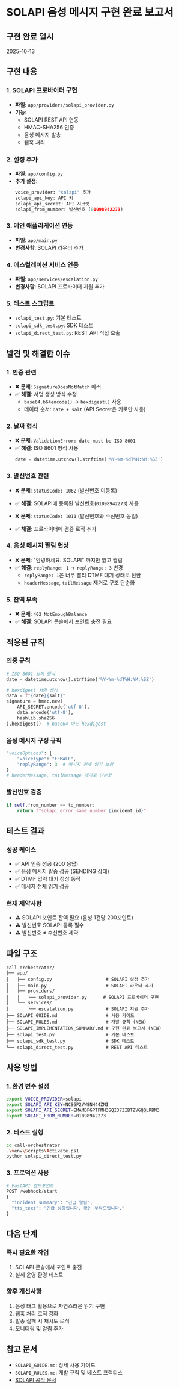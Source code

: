 # SOLAPI 음성 메시지 구현 완료 보고서

## 구현 완료 일시
2025-10-13

## 구현 내용

### 1. SOLAPI 프로바이더 구현
- **파일**: `app/providers/solapi_provider.py`
- **기능**: 
  - SOLAPI REST API 연동
  - HMAC-SHA256 인증
  - 음성 메시지 발송
  - 웹훅 처리

### 2. 설정 추가
- **파일**: `app/config.py`
- **추가 설정**:
  ```python
  voice_provider: "solapi" 추가
  solapi_api_key: API 키
  solapi_api_secret: API 시크릿
  solapi_from_number: 발신번호 (01098942273)
  ```

### 3. 메인 애플리케이션 연동
- **파일**: `app/main.py`
- **변경사항**: SOLAPI 라우터 추가

### 4. 에스컬레이션 서비스 연동
- **파일**: `app/services/escalation.py`
- **변경사항**: SOLAPI 프로바이더 지원 추가

### 5. 테스트 스크립트
- `solapi_test.py`: 기본 테스트
- `solapi_sdk_test.py`: SDK 테스트
- `solapi_direct_test.py`: REST API 직접 호출

## 발견 및 해결한 이슈

### 1. 인증 관련
- ❌ **문제**: `SignatureDoesNotMatch` 에러
- ✅ **해결**: 서명 생성 방식 수정
  - `base64.b64encode()` → `hexdigest()` 사용
  - 데이터 순서: `date + salt` (API Secret은 키로만 사용)

### 2. 날짜 형식
- ❌ **문제**: `ValidationError: date must be ISO 8601`
- ✅ **해결**: ISO 8601 형식 사용
  ```python
  date = datetime.utcnow().strftime('%Y-%m-%dT%H:%M:%SZ')
  ```

### 3. 발신번호 관련
- ❌ **문제**: `statusCode: 1062` (발신번호 미등록)
- ✅ **해결**: SOLAPI에 등록된 발신번호(`01098942273`) 사용

- ❌ **문제**: `statusCode: 1011` (발신번호와 수신번호 동일)
- ✅ **해결**: 프로바이더에 검증 로직 추가

### 4. 음성 메시지 짤림 현상
- ❌ **문제**: "안녕하세요. SOLAPI" 까지만 읽고 짤림
- ✅ **해결**: `replyRange: 1` → `replyRange: 3` 변경
  - `replyRange: 1`은 너무 빨리 DTMF 대기 상태로 전환
  - `headerMessage`, `tailMessage` 제거로 구조 단순화

### 5. 잔액 부족
- ❌ **문제**: `402 NotEnoughBalance`
- ✅ **해결**: SOLAPI 콘솔에서 포인트 충전 필요

## 적용된 규칙

### 인증 규칙
```python
# ISO 8601 날짜 형식
date = datetime.utcnow().strftime('%Y-%m-%dT%H:%M:%SZ')

# hexdigest 서명 생성
data = f"{date}{salt}"
signature = hmac.new(
    API_SECRET.encode('utf-8'),
    data.encode('utf-8'),
    hashlib.sha256
).hexdigest()  # base64 아닌 hexdigest
```

### 음성 메시지 구성 규칙
```python
"voiceOptions": {
    "voiceType": "FEMALE",
    "replyRange": 3  # 메시지 전체 읽기 보장
}
# headerMessage, tailMessage 제거로 단순화
```

### 발신번호 검증
```python
if self.from_number == to_number:
    return f"solapi_error_same_number_{incident_id}"
```

## 테스트 결과

### 성공 케이스
- ✅ API 인증 성공 (200 응답)
- ✅ 음성 메시지 발송 성공 (SENDING 상태)
- ✅ DTMF 입력 대기 정상 동작
- ✅ 메시지 전체 읽기 성공

### 현재 제약사항
- ⚠️ SOLAPI 포인트 잔액 필요 (음성 1건당 200포인트)
- ⚠️ 발신번호 SOLAPI 등록 필수
- ⚠️ 발신번호 ≠ 수신번호 제약

## 파일 구조

```
call-orchestrator/
├── app/
│   ├── config.py                    # SOLAPI 설정 추가
│   ├── main.py                      # SOLAPI 라우터 추가
│   ├── providers/
│   │   └── solapi_provider.py      # SOLAPI 프로바이더 구현
│   └── services/
│       └── escalation.py            # SOLAPI 지원 추가
├── SOLAPI_GUIDE.md                  # 사용 가이드
├── SOLAPI_RULES.md                  # 개발 규칙 (NEW)
├── SOLAPI_IMPLEMENTATION_SUMMARY.md # 구현 완료 보고서 (NEW)
├── solapi_test.py                   # 기본 테스트
├── solapi_sdk_test.py               # SDK 테스트
└── solapi_direct_test.py            # REST API 테스트
```

## 사용 방법

### 1. 환경 변수 설정
```bash
export VOICE_PROVIDER=solapi
export SOLAPI_API_KEY=NCS6P2VW8NH44ZNI
export SOLAPI_API_SECRET=EMAMDFGPTPMH3SQI37ZIBTZVGQQLRBN3
export SOLAPI_FROM_NUMBER=01098942273
```

### 2. 테스트 실행
```bash
cd call-orchestrator
.\venv\Scripts\Activate.ps1
python solapi_direct_test.py
```

### 3. 프로덕션 사용
```python
# FastAPI 엔드포인트
POST /webhook/start
{
  "incident_summary": "긴급 알림",
  "tts_text": "긴급 상황입니다. 확인 부탁드립니다."
}
```

## 다음 단계

### 즉시 필요한 작업
1. SOLAPI 콘솔에서 포인트 충전
2. 실제 운영 환경 테스트

### 향후 개선사항
1. 음성 태그 활용으로 자연스러운 읽기 구현
2. 웹훅 처리 로직 강화
3. 발송 실패 시 재시도 로직
4. 모니터링 및 알림 추가

## 참고 문서
- `SOLAPI_GUIDE.md`: 상세 사용 가이드
- `SOLAPI_RULES.md`: 개발 규칙 및 베스트 프랙티스
- [SOLAPI 공식 문서](https://developers.solapi.com/references/voice)
